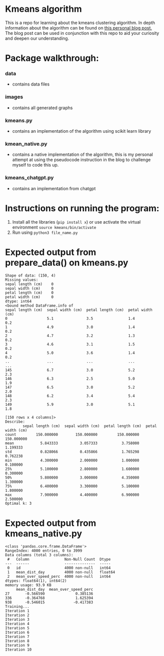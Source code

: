 # Kmeans algorithm
This is a repo for learning about the kmeans clustering algorithm.
In depth information about the algorithm can be found on [this personal blog post.](https://medium.com/@dowra/a-clustering-algorithm-k-means-8b19e701a051)
The blog post can be used in conjunction with this repo to aid your curiosity and deepen our understanding.

# Package walkthrough:
### data
- contains data files
### images
- contains all generated graphs
### kmeans.py
- contains an implementation of the algorithm using scikit learn library
### kmean_native.py
- contains a native implementation of the algorithm, this is my personal attempt at using the pseudocode instruction in the blog to challenge myself to code this up. 
### kmeans_chatgpt.py
- contains an implementation from chatgpt

# Instructions on running the program:
1. Install all the libraries (`pip install x`) or use activate the virtual environment `source kmeans/bin/activate`
2. Run using `python3 file_name.py`


# Expected output from prepare_data() on kmeans.py
```
Shape of data: (150, 4)
Missing values:
sepal length (cm)    0
sepal width (cm)     0
petal length (cm)    0
petal width (cm)     0
dtype: int64
<bound method DataFrame.info of      
sepal length (cm)  sepal width (cm)  petal length (cm)  petal width (cm)
0                  5.1               3.5                1.4               0.2
1                  4.9               3.0                1.4               0.2
2                  4.7               3.2                1.3               0.2
3                  4.6               3.1                1.5               0.2
4                  5.0               3.6                1.4               0.2
..                 ...               ...                ...               ...
145                6.7               3.0                5.2               2.3
146                6.3               2.5                5.0               1.9
147                6.5               3.0                5.2               2.0
148                6.2               3.4                5.4               2.3
149                5.9               3.0                5.1               1.8

[150 rows x 4 columns]>
Describe:
        sepal length (cm)  sepal width (cm)  petal length (cm)  petal width (cm)
count         150.000000        150.000000         150.000000        150.000000
mean            5.843333          3.057333           3.758000          1.199333
std             0.828066          0.435866           1.765298          0.762238
min             4.300000          2.000000           1.000000          0.100000
25%             5.100000          2.800000           1.600000          0.300000
50%             5.800000          3.000000           4.350000          1.300000
75%             6.400000          3.300000           5.100000          1.800000
max             7.900000          4.400000           6.900000          2.500000
Optimal k: 3
```

# Expected output from kmeans_native.py
```
<class 'pandas.core.frame.DataFrame'>
RangeIndex: 4000 entries, 0 to 3999
Data columns (total 3 columns):
 #   Column                Non-Null Count  Dtype  
---  ------                --------------  -----  
 0   id                    4000 non-null   int64  
 1   mean_dist_day         4000 non-null   float64
 2   mean_over_speed_perc  4000 non-null   int64  
dtypes: float64(1), int64(2)
memory usage: 93.9 KB
     mean_dist_day  mean_over_speed_perc
27       -0.566590              0.385136
336      -0.364768              1.625394
938      -0.546015             -0.417383
Training...
Iteration 1
Iteration 2
Iteration 3
Iteration 4
Iteration 5
Iteration 6
Iteration 7
Iteration 8
Iteration 9
Iteration 10

```

